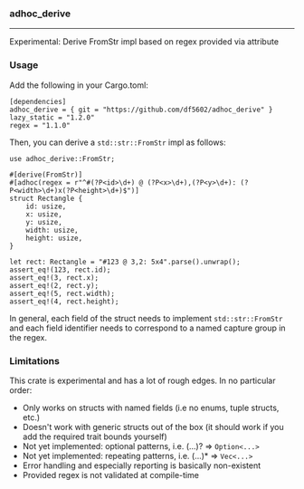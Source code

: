 ### adhoc_derive
-----
Experimental: Derive FromStr impl based on regex provided via attribute

### Usage
Add the following in your Cargo.toml:
```
[dependencies]
adhoc_derive = { git = "https://github.com/df5602/adhoc_derive" }
lazy_static = "1.2.0"
regex = "1.1.0"
```

Then, you can derive a `std::str::FromStr` impl as follows:
```
use adhoc_derive::FromStr;

#[derive(FromStr)]
#[adhoc(regex = r"^#(?P<id>\d+) @ (?P<x>\d+),(?P<y>\d+): (?P<width>\d+)x(?P<height>\d+)$")]
struct Rectangle {
    id: usize,
    x: usize,
    y: usize,
    width: usize,
    height: usize,
}

let rect: Rectangle = "#123 @ 3,2: 5x4".parse().unwrap();
assert_eq!(123, rect.id);
assert_eq!(3, rect.x);
assert_eq!(2, rect.y);
assert_eq!(5, rect.width);
assert_eq!(4, rect.height);
```

In general, each field of the struct needs to implement `std::str::FromStr` and each field identifier needs to correspond to a named capture group in the regex.

### Limitations
This crate is experimental and has a lot of rough edges. In no particular order:
* Only works on structs with named fields (i.e no enums, tuple structs, etc.)
* Doesn't work with generic structs out of the box (it should work if you add the required trait bounds yourself)
* Not yet implemented: optional patterns, i.e. (...)? => `Option<...>`
* Not yet implemented: repeating patterns, i.e. (...)* => `Vec<...>`
* Error handling and especially reporting is basically non-existent
* Provided regex is not validated at compile-time
